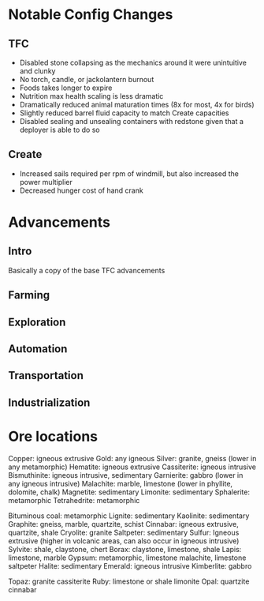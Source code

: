 # Notable Config Changes
## TFC
- Disabled stone collapsing as the mechanics around it were unintuitive and clunky
- No torch, candle, or jackolantern burnout
- Foods takes longer to expire
- Nutrition max health scaling is less dramatic
- Dramatically reduced animal maturation times (8x for most, 4x for birds)
- Slightly reduced barrel fluid capacity to match Create capacities
- Disabled sealing and unsealing containers with redstone given that a deployer is able to do so

## Create
- Increased sails required per rpm of windmill, but also increased the power multiplier
- Decreased hunger cost of hand crank

# Advancements
## Intro
Basically a copy of the base TFC advancements

## Farming

## Exploration

## Automation

## Transportation

## Industrialization

# Ore locations
Copper: igneous extrusive
Gold: any igneous
Silver: granite, gneiss (lower in any metamorphic)
Hematite: igneous extrusive
Cassiterite: igneous intrusive
Bismuthinite: igneous intrusive, sedimentary
Garnierite: gabbro (lower in any igneous intrusive)
Malachite: marble, limestone (lower in phyllite, dolomite, chalk)
Magnetite: sedimentary
Limonite: sedimentary
Sphalerite: metamorphic
Tetrahedrite: metamorphic

Bituminous coal: metamorphic
Lignite: sedimentary
Kaolinite: sedimentary
Graphite: gneiss, marble, quartzite, schist
Cinnabar: igneous extrusive, quartzite, shale
Cryolite: granite
Saltpeter: sedimentary
Sulfur: Igneous extrusive (higher in volcanic areas, can also occur in igneous intrusive)
Sylvite: shale, claystone, chert
Borax: claystone, limestone, shale
Lapis: limestone, marble
Gypsum: metamorphic, limestone malachite, limestone saltpeter
Halite: sedimentary
Emerald: igneous intrusive
Kimberlite: gabbro

Topaz: granite cassiterite
Ruby: limestone or shale limonite
Opal: quartzite cinnabar